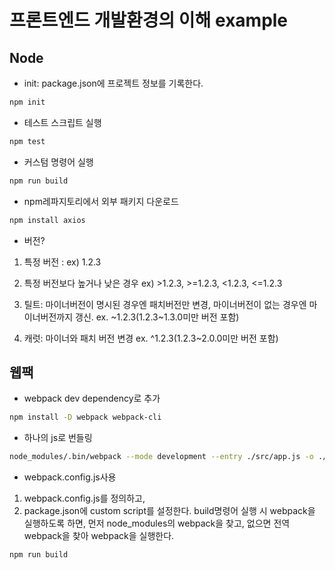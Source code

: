# 프론트엔드 개발환경의 이해 example

## Node
- init: package.json에 프로젝트 정보를 기록한다.
``` bash
npm init
```

- 테스트 스크립트 실행
```bash
npm test
```

- 커스텀 명령어 실행
```bash
npm run build
```

- npm레파지토리에서 외부 패키지 다운로드
```bash
npm install axios
```

- 버전?
1. 특정 버전 : ex) 1.2.3
2. 특정 버전보다 높거나 낮은 경우
ex) >1.2.3, >=1.2.3, <1.2.3, <=1.2.3

3. 틸트: 마이너버전이 명시된 경우엔 패치버전만 변경,
마이너버전이 없는 경우엔 마이너버전까지 갱신.
ex. ~1.2.3(1.2.3~1.3.0미만 버전 포함)

4. 캐럿: 마이너와 패치 버전 변경
ex. ^1.2.3(1.2.3~2.0.0미만 버전 포함)


## 웹팩
- webpack dev dependency로 추가
```bash
npm install -D webpack webpack-cli
```

- 하나의 js로 번들링
``` bash
node_modules/.bin/webpack --mode development --entry ./src/app.js -o ./dist
```

- webpack.config.js사용
1. webpack.config.js를 정의하고, 
2. package.json에 custom script를 설정한다.
build명령어 실행 시 webpack을 실행하도록 하면, 먼저 node_modules의 webpack을 찾고,
   없으면 전역 webpack을 찾아 webpack을 실행한다.
```bash
npm run build
```
